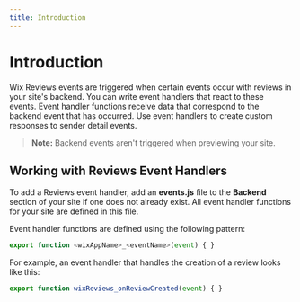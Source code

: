 ```yaml
---
title: Introduction
---
```


# Introduction

Wix Reviews events are triggered when certain events occur with reviews in your site's backend. You can write event handlers that react to these events. Event handler functions receive data that correspond to the backend event that has occurred. Use event handlers to create custom responses to sender detail events.

>**Note:** Backend events aren't triggered when previewing your site. 

## Working with Reviews Event Handlers

To add a Reviews event handler, add an **events.js** file to the **Backend** section of your site if one does not already exist. All event handler functions for your site are defined in this file.

Event handler functions are defined using the following pattern:

```js
export function <wixAppName>_<eventName>(event) { }
```

For example, an event handler that handles the creation of a review looks like this:

```js
export function wixReviews_onReviewCreated(event) { }
```

